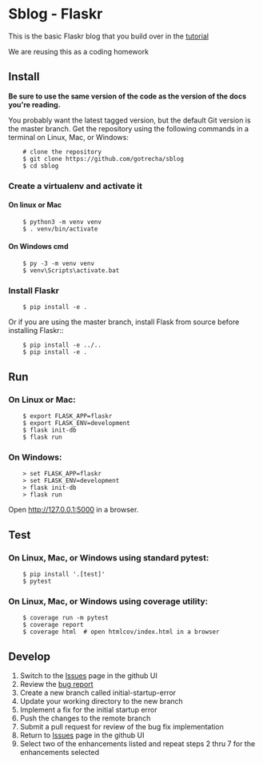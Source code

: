 # Sblog - Flaskr

This is the basic Flaskr blog that you build over in the [tutorial](http://flask.pocoo.org/docs/1.0/tutorial/)

We are reusing this as a coding homework

## Install

**Be sure to use the same version of the code as the version of the docs
you're reading.** 

You probably want the latest tagged version, but the default Git version is the master branch. Get the repository using the following commands in a terminal on Linux, Mac, or Windows:

```
    # clone the repository
    $ git clone https://github.com/gotrecha/sblog
    $ cd sblog
```

### Create a virtualenv and activate it
#### On linux or Mac

```
    $ python3 -m venv venv
    $ . venv/bin/activate
```

#### On Windows cmd

```
    $ py -3 -m venv venv
    $ venv\Scripts\activate.bat
```

### Install Flaskr

```
    $ pip install -e .
```
Or if you are using the master branch, install Flask from source before
installing Flaskr::

```
    $ pip install -e ../..
    $ pip install -e .
```


## Run

### On Linux or Mac:

```
    $ export FLASK_APP=flaskr
    $ export FLASK_ENV=development
    $ flask init-db
    $ flask run
```

### On Windows:

```
    > set FLASK_APP=flaskr
    > set FLASK_ENV=development
    > flask init-db
    > flask run
```

Open http://127.0.0.1:5000 in a browser.


## Test

### On Linux, Mac, or Windows using standard pytest:

```
    $ pip install '.[test]'
    $ pytest
```
### On Linux, Mac, or Windows using coverage utility:

```
    $ coverage run -m pytest
    $ coverage report
    $ coverage html  # open htmlcov/index.html in a browser
```

## Develop
1. Switch to the [Issues](https://github.com/gotrecha/sblog/issues/) page in the github UI
2. Review the [bug report](https://github.com/gotrecha/sblog/issues/1)
3. Create a new branch called initial-startup-error
4. Update your working directory to the new branch
5. Implement a fix for the initial startup error
6. Push the changes to the remote branch
7. Submit a pull request for review of the bug fix implementation
8. Return to [Issues](https://github.com/gotrecha/sblog/issues/) page in the github UI
9. Select two of the enhancements listed and repeat steps 2 thru 7 for the enhancements selected 
